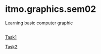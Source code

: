 # itmo.graphics.sem02
Learning basic computer graphic
##
[Task1](https://github.com/mrskycriper/itmo.graphics.sem02/tree/master/lab01)

[Task2](https://github.com/mrskycriper/itmo.graphics.sem02/tree/master/lab02)

